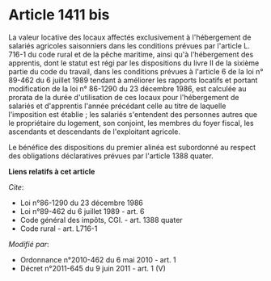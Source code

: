 # Article 1411 bis

La valeur locative des locaux affectés exclusivement à l'hébergement de salariés agricoles saisonniers dans les conditions
prévues par l'article L. 716-1 du code rural et de la pêche maritime, ainsi qu'à l'hébergement des apprentis, dont le statut
est régi par les dispositions du livre II de la sixième partie du code du travail, dans les conditions prévues à l'article 6
de la loi n° 89-462 du 6 juillet 1989 tendant à améliorer les rapports locatifs et portant modification de la loi n° 86-1290
du 23 décembre 1986, est calculée au prorata de la durée d'utilisation de ces locaux pour l'hébergement de salariés et
d'apprentis l'année précédant celle au titre de laquelle l'imposition est établie ; les salariés s'entendent des personnes
autres que le propriétaire du logement, son conjoint, les membres du foyer fiscal, les ascendants et descendants de
l'exploitant agricole. 

Le bénéfice des dispositions du premier alinéa est subordonné au respect des obligations déclaratives prévues par l'article
1388 quater.

**Liens relatifs à cet article**

_Cite_:

  - Loi n°86-1290 du 23 décembre 1986
  - Loi n°89-462 du 6 juillet 1989 - art. 6
  - Code général des impôts, CGI. - art. 1388 quater
  - Code rural - art. L716-1

_Modifié par_:

  - Ordonnance n°2010-462 du 6 mai 2010 - art. 1
  - Décret n°2011-645 du 9 juin 2011 - art. 1 (V)
